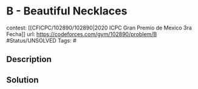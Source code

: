 # B - Beautiful Necklaces

contest: [[CFICPC/102890/102890|2020 ICPC Gran Premio de Mexico 3ra Fecha]]
url: https://codeforces.com/gym/102890/problem/B
#Status/UNSOLVED
Tags: #

## Description

## Solution

